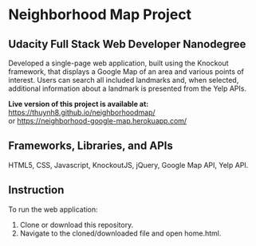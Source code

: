 # Neighborhood Map Project  
## Udacity Full Stack Web Developer Nanodegree  
Developed a single-page web application, built using the Knockout framework, that displays a Google Map of an area and various points of interest. Users can search all included landmarks and, when selected, additional information about a landmark is presented from the Yelp APIs.

**Live version of this project is available at:**   
https://thuynh8.github.io/neighborhoodmap/  
or https://neighborhood-google-map.herokuapp.com/
## Frameworks, Libraries, and APIs  
HTML5, CSS, Javascript, KnockoutJS, jQuery, Google Map API, Yelp API.  
## Instruction  
To run the web application:  
1. Clone or download this repository.  
2. Navigate to the cloned/downloaded file and open home.html.

